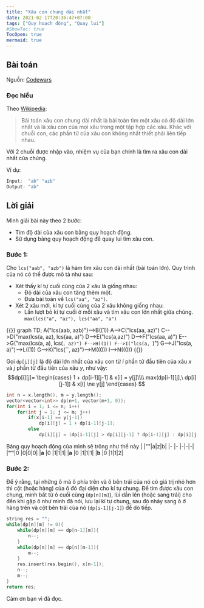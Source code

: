 ```yaml
---
title: "Xâu con chung dài nhất"
date: 2021-02-17T20:36:47+07:00
tags: ["Quy hoạch động", "Quay lui"]
#ShowToc: true
TocOpen: true
mermaid: true
---
```

## Bài toán
Nguồn: [Codewars](https://www.codewars.com/kata/593ff8b39e1cc4bae9000070)
### Đọc hiểu
Theo [Wikipedia](https://en.wikipedia.org/wiki/Longest_common_subsequence_problem):
> Bài toán xâu con chung dài nhất là bài toán tìm một xâu có độ dài lớn nhất và là xâu con của mọi xâu trong  một tập hợp các xâu. Khác với chuỗi con, các phần tử của xâu con không nhất thiết phải liên tiếp nhau.

Với 2 chuỗi được nhập vào, nhiệm vụ của bạn chính là tìm ra xâu con dài nhất của chúng.

Ví dụ:
```cpp
Input:  "ab" "azb"
Output: "ab"
```
## Lời giải
Mình giải bài này theo 2 bước:
- Tìm độ dài của xâu con bằng quy hoạch động.
- Sừ dụng bảng quy hoạch động để quay lui tìm xâu con.
### Bước 1:
Cho `lcs("aab", "azb")` là hàm tìm xâu con dài nhất (bài toán lớn). Quy trình của nó có thể được mô tả như sau:

- Xét thấy kí tự cuối cùng của 2 xâu là giống nhau: 
    - Độ dài của xâu con tăng thêm một.
    - Đưa bài toán về `lcs("aa", "az")`.
- Xét 2 xâu mới, kí tự cuối cùng của 2 xâu không giống nhau:
    - Lần lượt bỏ kí tự cuối ở mỗi xâu và tìm xâu con lớn nhất giữa chúng.  `max(lcs("a", "az"), lcs("aa", "a")`

{{<mermaid>}}
graph TD;
    A("lcs(aab, azb)")-->B((1))
    A-->C("lcs(aa, az)")
    C-->D("max(lcs(a, az), lcs(aa, a)")
    D-->E("lcs(a,az)")
    D-->F("lcs(aa, a)")
    E-->G("max(lcs(a, a), lcs(``, az)")
    F-->H((1))
    F-->I("lcs(a, ``)")
    G-->J("lcs(a, a)")-->L((1))
    G-->K("lcs(``, az)")-->M((0))
    I-->N((0))
{{</mermaid>}}

Gọi `dp[i][j]` là độ dài lớn nhất của xâu con từ $i$ phần tử đầu tiên của xâu $x$ và $j$ phần tử đầu tiên của xâu $y$, như vậy:
$$dp[i][j]=
\begin{cases}
    1 + dp[i-1][j-1]            & x[i] = y[j]\\\\
    max(dp[i-1][j],\ dp[i][j-1]) & x[i] \ne y[j]
\end{cases}
$$
```cpp
int n = x.length(), m = y.length();
vector<vector<int>> dp(n+1, vector(m+1, 0));
for(int i = 1; i <= n; i++)
    for(int j = 1; j <= m; j++)
        if(x[i-1] == y[j-1])
            dp[i][j] = 1 + dp[i-1][j-1];
        else
            dp[i][j] = (dp[i-1][j] > dp[i][j-1] ? dp[i-1][j] : dp[i][j-1]);
```
Bảng quy hoạch động của mình sẽ trông như thế này
|  |""|a|z|b|
|- |- |-|-|-|
|**""**|0 |0|0|0|
|**a** |0 |1|1|1|
|**a** |0 |1|1|1|
|**b** |0 |1|1|2|
### Bước 2:
Để ý rằng, tại những ô mà ô phía trên và ô bên trái của nó có giá trị nhỏ hơn thì cột (hoặc hàng) của ô đó đại diện cho kí tự chung. Để tìm được xâu con chung, mình bắt từ ô cuối cùng (`dp[n][m]`), lùi dần lên (hoặc sang trái) cho đến khi gặp ô như mình đã nói, lưu lại kí tự chung, sau đó nhảy sang ô ở hàng trên và cột bên trái của nó (`dp[i-1][j-1]`) để dò tiếp.
```cpp
string res = "";
while(dp[n][m] != 0){
    while(dp[n][m] == dp[n-1][m]){
        n--;
    }
    while(dp[n][m] == dp[n][m-1]){
        m--;
    }
    res.insert(res.begin(), x[n-1]);
    n--;
    m--;
}
return res;
```
Cảm ơn bạn vì đã đọc.
